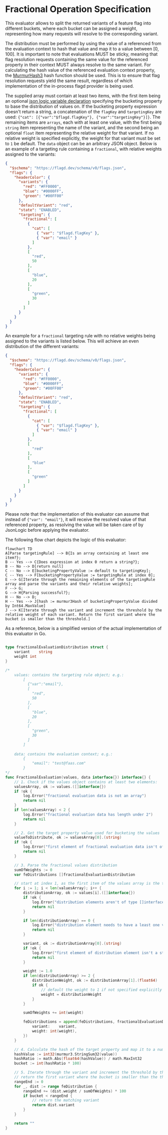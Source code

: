 # Fractional Operation Specification

This evaluator allows to split the returned variants of a feature flag into different buckets,
where each bucket can be assigned a weight, representing how many requests will resolve to the corresponding
variant.

The distribution must be performed by using the value of a referenced
from the evaluation context to hash that value and map it to a value between [0, 100]. It is important to note
that evaluations MUST be sticky, meaning that flag resolution requests containing the same value for the
referenced property in their context MUST always resolve to the same variant. For calculating the hash value of the
referenced evaluation context property, the [MurmurHash3](https://github.com/aappleby/smhasher/blob/master/src/MurmurHash3.cpp)
hash function should be used. This is to ensure that flag resolution requests yield the same result,
regardless of which implementation of the in-process flagd provider is being used.

The supplied array must contain at least two items, with the first item being an optional [json logic variable declaration](https://jsonlogic.com/operations.html#var)
specifying the bucketing property to base the distribution of values on. If the bucketing property expression doesn't return a string, a concatenation of the
`flagKey` and `targetingKey` are used: `{"cat": [{"var":"$flagd.flagKey"}, {"var":"targetingKey"}]}`.
The remaining items are `arrays`, each with at least one value, with the first being `string` item representing the name of the variant, and the
second being an optional `float` item representing the relative weight for that variant.
If no relative weight is specified explicitly, the weight for that variant must be set to `1` be default.
The `data` object can be an arbitrary
JSON object. Below is an example of a targeting rule containing a `fractional`, with relative weights assigned to the variants:

```json
{
  "$schema": "https://flagd.dev/schema/v0/flags.json",
  "flags": {
    "headerColor": {
      "variants": {
        "red": "#FF0000",
        "blue": "#0000FF",
        "green": "#00FF00"
      },
      "defaultVariant": "red",
      "state": "ENABLED",
      "targeting": {
        "fractional": [
          {
            "cat": [
              { "var": "$flagd.flagKey" },
              { "var": "email" }
            ]
          },
          [
            "red",
            50
          ],
          [
            "blue",
            20
          ],
          [
            "green",
            30
          ]
        ]
      }
    }
  }
}
```

An example for a `fractional` targeting rule with no relative weights being assigned to the variants is listed below.
This will achieve an even distribution of the different variants:

```json
{
  "$schema": "https://flagd.dev/schema/v0/flags.json",
  "flags": {
    "headerColor": {
      "variants": {
        "red": "#FF0000",
        "blue": "#0000FF",
        "green": "#00FF00"
      },
      "defaultVariant": "red",
      "state": "ENABLED",
      "targeting": {
        "fractional": [
          {
            "cat": [
              { "var": "$flagd.flagKey" },
              { "var": "email" }
            ]
          },
          [
            "red"
          ],
          [
            "blue"
          ],
          [
            "green"
          ]
        ]
      }
    }
  }
}
```

Please note that the implementation of this evaluator can assume that instead of `{"var": "email"}`, it will receive
the resolved value of that referenced property, as resolving the value will be taken care of by JsonLogic before
applying the evaluator.

The following flow chart depicts the logic of this evaluator:

```mermaid
flowchart TD
A[Parse targetingRule] --> B{Is an array containing at least one item?};
B -- Yes --> C{Does expression at index 0 return a string?};
B -- No --> D[return null]
C -- No --> E[bucketingPropertyValue := default to targetingKey];
C -- Yes --> F[bucketingPropertyValue := targetingRule at index 0];
E --> G[Iterate through the remaining elements of the targetingRule array and parse the variants and their relative weights];
F --> G;
G --> H{Parsing successful?};
H -- No --> D;
H -- Yes --> J[hash := murmur3Hash of bucketingPropertyValue divided by Int64.MaxValue]
J --> K[Iterate through the variant and increment the threshold by the relative weight of each variant. Return the first variant where the bucket is smaller than the threshold.]
```

As a reference, below is a simplified version of the actual implementation of this evaluator in Go.

```go

type fractionalEvaluationDistribution struct {
    variant    string
    weight int
}

/*
    values: contains the targeting rule object; e.g.:
        [
          {"var":"email"},
          [
            "red",
            50
          ],
          [
            "blue",
            20
          ],
          [
            "green",
            30
          ]
        ]
    
    data: contains the evaluation context; e.g.:
        {
            "email": "test@faas.com"
        }
*/ 
func FractionalEvaluation(values, data interface{}) interface{} {
    // 1. Check if the values object contains at least two elements:
    valuesArray, ok := values.([]interface{})
    if !ok {
        log.Error("fractional evaluation data is not an array")
        return nil
    }
    if len(valuesArray) < 2 {
        log.Error("fractional evaluation data has length under 2")
        return nil
    }

    // 2. Get the target property value used for bucketing the values
    valueToDistribute, ok := valuesArray[0].(string)
    if !ok {
        log.Error("first element of fractional evaluation data isn't of type string")
        return nil
    }

    // 3. Parse the fractional values distribution
    sumOfWeights := 0
    var feDistributions []fractionalEvaluationDistribution

    // start at index 1, as the first item of the values array is the target property
    for i := 1; i < len(valuesArray); i++ {
        distributionArray, ok := values[i].([]interface{})
        if !ok {
            log.Error("distribution elements aren't of type []interface{}")
            return nil
        }

        if len(distributionArray) == 0 {
            log.Error("distribution element needs to have a least one value")
            return nil
        }

        variant, ok := distributionArray[0].(string)
        if !ok {
            log.Error("first element of distribution element isn't a string")
            return nil
        }

        weight := 1.0
        if len(distributionArray) >= 2 {
            distributionWeight, ok := distributionArray[1].(float64)
            if ok {
                // default the weight to 1 if not specified explicitly
                weight = distributionWeight
            }
        }

        sumOfWeights += int(weight)

        feDistributions = append(feDistributions, fractionalEvaluationDistribution{
            variant:    variant,
            weight: int(weight),
        })
    }

    // 4. Calculate the hash of the target property and map it to a number between [0, 99] 
    hashValue := int32(murmur3.StringSum32(value))
    hashRatio := math.Abs(float64(hashValue)) / math.MaxInt32
    bucket := int(hashRatio * 100)

    // 5. Iterate through the variant and increment the threshold by the percentage of each variant.
    // return the first variant where the bucket is smaller than the threshold. 
    rangeEnd := 0
    for _, dist := range feDistribution {
        rangeEnd += (dist.weight / sumOfWeights) * 100
        if bucket < rangeEnd {
            // return the matching variant
            return dist.variant
        }
    }

    return ""
}
```
